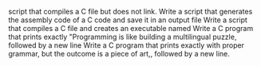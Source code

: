 script that compiles a C file but does not link.
 Write a script that generates the assembly code of a C code and save it in an output file 
Write a script that compiles a C file and creates an executable named 
Write a C program that prints exactly "Programming is like building a multilingual puzzle, followed by a new line
Write a C program that prints exactly with proper grammar, but the outcome is a piece of art,, followed by a new line.
